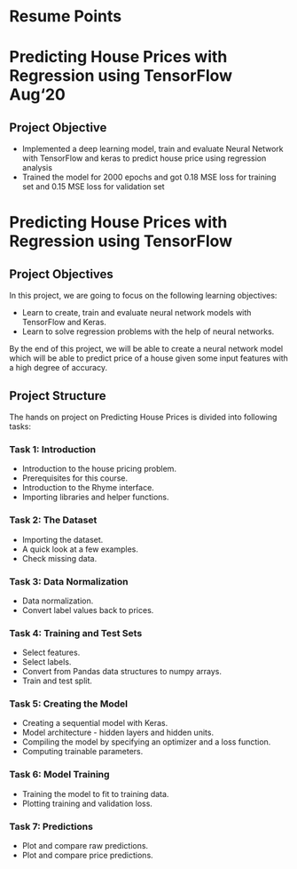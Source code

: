 # Resume Points
# Predicting House Prices with Regression using TensorFlow					   		   Aug‘20 
## Project Objective
- Implemented a deep learning model, train and evaluate Neural Network with TensorFlow and keras to predict house price using regression analysis
- Trained the model for 2000 epochs and got 0.18 MSE loss for training set and 0.15 MSE loss for validation set


# Predicting House Prices with Regression using TensorFlow

## Project Objectives
In this project, we are going to focus on the following learning objectives:

- Learn to create, train and evaluate neural network models with TensorFlow and Keras.
- Learn to solve regression problems with the help of neural networks.

By the end of this project, we will be able to create a neural network model which will be able to predict price of a house given some input features with a high degree of accuracy.

## Project Structure
The hands on project on Predicting House Prices is divided into following tasks:

### Task 1: Introduction
- Introduction to the house pricing problem.
- Prerequisites for this course.
- Introduction to the Rhyme interface.
- Importing libraries and helper functions.
### Task 2: The Dataset
- Importing the dataset.
- A quick look at a few examples.
- Check missing data.
### Task 3: Data Normalization
- Data normalization.
- Convert label values back to prices.
### Task 4: Training and Test Sets
- Select features.
- Select labels.
- Convert from Pandas data structures to numpy arrays.
- Train and test split.
### Task 5: Creating the Model
- Creating a sequential model with Keras.
- Model architecture - hidden layers and hidden units.
- Compiling the model by specifying an optimizer and a loss function.
- Computing trainable parameters.
### Task 6: Model Training
- Training the model to fit to training data.
- Plotting training and validation loss.
### Task 7: Predictions
- Plot and compare raw predictions.
- Plot and compare price predictions.
